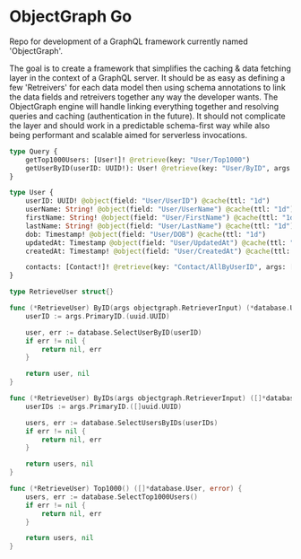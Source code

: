 # ObjectGraph Go

Repo for development of a GraphQL framework currently named 'ObjectGraph'.

The goal is to create a framework that simplifies the caching & data fetching layer in the context of a GraphQL server.
It should be as easy as defining a few 'Retreivers' for each data model then using schema annotations to link the data fields and retreivers together any way the developer wants.
The ObjectGraph engine will handle linking everything together and resolving queries and caching (authentication in the future).
It should not complicate the layer and should work in a predictable schema-first way while also being performant and scalable aimed for serverless invocations.

```graphql
type Query {
	getTop1000Users: [User!]! @retrieve(key: "User/Top1000")
	getUserByID(userID: UUID!): User! @retrieve(key: "User/ByID", args: ["primaryID=$userID"])
}

type User {
	userID: UUID! @object(field: "User/UserID") @cache(ttl: "1d")
	userName: String! @object(field: "User/UserName") @cache(ttl: "1d")
	firstName: String! @object(field: "User/FirstName") @cache(ttl: "1d")
	lastName: String! @object(field: "User/LastName") @cache(ttl: "1d")
	dob: Timestamp! @object(field: "User/DOB") @cache(ttl: "1d")
	updatedAt: Timestamp @object(field: "User/UpdatedAt") @cache(ttl: "1d")
	createdAt: Timestamp! @object(field: "User/CreatedAt") @cache(ttl: "1d")

	contacts: [Contact!]! @retrieve(key: "Contact/AllByUserID", args: ["userID=User/UserID"])
}
```

```go
type RetrieveUser struct{}

func (*RetrieveUser) ByID(args objectgraph.RetrieverInput) (*database.User, error) {
	userID := args.PrimaryID.(uuid.UUID)

	user, err := database.SelectUserByID(userID)
	if err != nil {
		return nil, err
	}

	return user, nil
}

func (*RetrieveUser) ByIDs(args objectgraph.RetrieverInput) ([]*database.User, error) {
	userIDs := args.PrimaryID.([]uuid.UUID)

	users, err := database.SelectUsersByIDs(userIDs)
	if err != nil {
		return nil, err
	}

	return users, nil
}

func (*RetrieveUser) Top1000() ([]*database.User, error) {
	users, err := database.SelectTop1000Users()
	if err != nil {
		return nil, err
	}

	return users, nil
}
```
